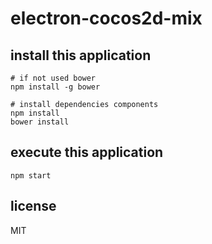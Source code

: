 # electron-cocos2d-mix

## install this application

```
# if not used bower
npm install -g bower

# install dependencies components
npm install
bower install
```

## execute this application

```
npm start
```

## license

MIT
